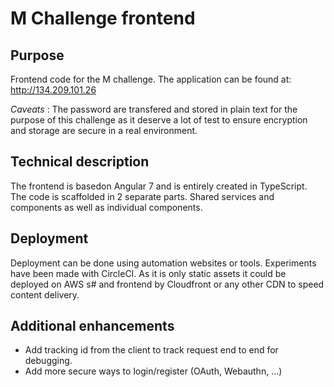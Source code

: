 # M Challenge frontend


## Purpose

Frontend code for the M challenge. 
The application can be found at: http://134.209.101.26

*Caveats* : The password are transfered and stored in plain text for the purpose of this challenge as it deserve a lot of test to ensure encryption and storage are secure in a real environment.

## Technical description

The frontend is basedon Angular 7 and is entirely created in TypeScript.
The code is scaffolded in 2 separate parts. 
Shared services and components as well as individual components.


## Deployment

Deployment can be done using automation websites or tools. Experiments have been made with CircleCI. As it is only static assets it could be deployed on AWS s# and frontend by Cloudfront or any other CDN to speed content delivery.

## Additional enhancements

- Add tracking id from the client to track request end to end for debugging.
- Add more secure ways to login/register (OAuth, Webauthn, ...)
